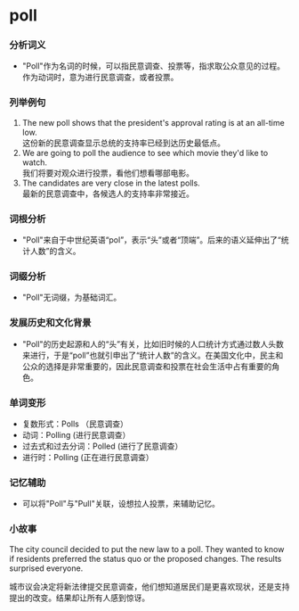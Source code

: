 # poll

### 分析词义

  

*   "Poll"作为名词的时候，可以指民意调查、投票等，指求取公众意见的过程。作为动词时，意为进行民意调查，或者投票。

  

### 列举例句

  

1.  The new poll shows that the president's approval rating is at an all-time low.  
    这份新的民意调查显示总统的支持率已经到达历史最低点。
2.  We are going to poll the audience to see which movie they'd like to watch.  
    我们将要对观众进行投票，看他们想看哪部电影。
3.  The candidates are very close in the latest polls.  
    最新的民意调查中，各候选人的支持率非常接近。

  

### 词根分析

  

*   "Poll"来自于中世纪英语“pol”，表示“头”或者“顶端”。后来的语义延伸出了“统计人数”的含义。

  

### 词缀分析

  

*   "Poll"无词缀，为基础词汇。

  

### 发展历史和文化背景

  

*   "Poll"的历史起源和人的“头”有关，比如旧时候的人口统计方式通过数人头数来进行，于是“poll”也就引申出了“统计人数”的含义。在美国文化中，民主和公众的选择是非常重要的，因此民意调查和投票在社会生活中占有重要的角色。

  

### 单词变形

  

*   复数形式：Polls （民意调查）
*   动词：Polling (进行民意调查）
*   过去式和过去分词：Polled (进行了民意调查）
*   进行时：Polling (正在进行民意调查）

  

### 记忆辅助

  

*   可以将"Poll"与"Pull"关联，设想拉人投票，来辅助记忆。

  

### 小故事

  

The city council decided to put the new law to a poll. They wanted to know if residents preferred the status quo or the proposed changes. The results surprised everyone.

  

城市议会决定将新法律提交民意调查，他们想知道居民们是更喜欢现状，还是支持提出的改变。结果却让所有人感到惊讶。

